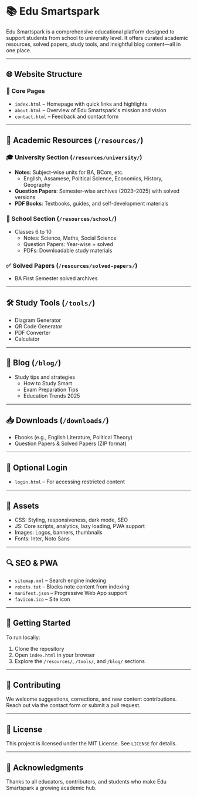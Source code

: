 # 📚 Edu Smartspark

Edu Smartspark is a comprehensive educational platform designed to support students from school to university level. It offers curated academic resources, solved papers, study tools, and insightful blog content—all in one place.

---

## 🌐 Website Structure

### 🔹 Core Pages
- `index.html` – Homepage with quick links and highlights
- `about.html` – Overview of Edu Smartspark's mission and vision
- `contact.html` – Feedback and contact form

---

## 📘 Academic Resources (`/resources/`)

### 🎓 University Section (`/resources/university/`)
- **Notes**: Subject-wise units for BA, BCom, etc.
  - English, Assamese, Political Science, Economics, History, Geography
- **Question Papers**: Semester-wise archives (2023–2025) with solved versions
- **PDF Books**: Textbooks, guides, and self-development materials

### 🏫 School Section (`/resources/school/`)
- Classes 6 to 10
  - Notes: Science, Maths, Social Science
  - Question Papers: Year-wise + solved
  - PDFs: Downloadable study materials

### ✅ Solved Papers (`/resources/solved-papers/`)
- BA First Semester solved archives

---

## 🛠️ Study Tools (`/tools/`)
- Diagram Generator
- QR Code Generator
- PDF Converter
- Calculator

---

## 📝 Blog (`/blog/`)
- Study tips and strategies
  - How to Study Smart
  - Exam Preparation Tips
  - Education Trends 2025

---

## 📥 Downloads (`/downloads/`)
- Ebooks (e.g., English Literature, Political Theory)
- Question Papers & Solved Papers (ZIP format)

---

## 🔐 Optional Login
- `login.html` – For accessing restricted content

---

## 🎨 Assets
- CSS: Styling, responsiveness, dark mode, SEO
- JS: Core scripts, analytics, lazy loading, PWA support
- Images: Logos, banners, thumbnails
- Fonts: Inter, Noto Sans

---

## 🔍 SEO & PWA
- `sitemap.xml` – Search engine indexing
- `robots.txt` – Blocks note content from indexing
- `manifest.json` – Progressive Web App support
- `favicon.ico` – Site icon

---

## 🚀 Getting Started

To run locally:
1. Clone the repository
2. Open `index.html` in your browser
3. Explore the `/resources/`, `/tools/`, and `/blog/` sections

---

## 📣 Contributing

We welcome suggestions, corrections, and new content contributions. Reach out via the contact form or submit a pull request.

---

## 📄 License

This project is licensed under the MIT License. See `LICENSE` for details.

---

## 🙌 Acknowledgments

Thanks to all educators, contributors, and students who make Edu Smartspark a growing academic hub.
